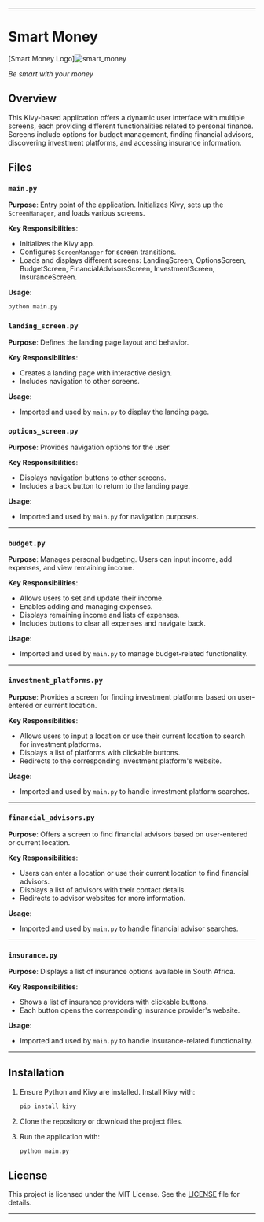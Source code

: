 ----------------------------------------------------------------------------------------------
# Smart Money
[Smart Money Logo]![smart_money](https://github.com/user-attachments/assets/03d1a24b-506c-4f5c-9dcb-f3e7cbbe440b)
  
*Be smart with your money*

## Overview
This Kivy-based application offers a dynamic user interface with multiple screens, each providing different functionalities related to personal finance. Screens include options for budget management, finding financial advisors, discovering investment platforms, and accessing insurance information.

## Files

### `main.py`

**Purpose**: Entry point of the application. Initializes Kivy, sets up the `ScreenManager`, and loads various screens.

**Key Responsibilities**:
- Initializes the Kivy app.
- Configures `ScreenManager` for screen transitions.
- Loads and displays different screens: LandingScreen, OptionsScreen, BudgetScreen, FinancialAdvisorsScreen, InvestmentScreen, InsuranceScreen.

**Usage**:
```bash
python main.py
```

### `landing_screen.py`

**Purpose**: Defines the landing page layout and behavior.

**Key Responsibilities**:
- Creates a landing page with interactive design.
- Includes navigation to other screens.

**Usage**:
- Imported and used by `main.py` to display the landing page.

### `options_screen.py`

**Purpose**: Provides navigation options for the user.

**Key Responsibilities**:
- Displays navigation buttons to other screens.
- Includes a back button to return to the landing page.

**Usage**:
- Imported and used by `main.py` for navigation purposes.

---

### `budget.py`

**Purpose**: Manages personal budgeting. Users can input income, add expenses, and view remaining income.

**Key Responsibilities**:
- Allows users to set and update their income.
- Enables adding and managing expenses.
- Displays remaining income and lists of expenses.
- Includes buttons to clear all expenses and navigate back.

**Usage**:
- Imported and used by `main.py` to manage budget-related functionality.

---

### `investment_platforms.py`

**Purpose**: Provides a screen for finding investment platforms based on user-entered or current location.

**Key Responsibilities**:
- Allows users to input a location or use their current location to search for investment platforms.
- Displays a list of platforms with clickable buttons.
- Redirects to the corresponding investment platform's website.

**Usage**:
- Imported and used by `main.py` to handle investment platform searches.

---

### `financial_advisors.py`

**Purpose**: Offers a screen to find financial advisors based on user-entered or current location.

**Key Responsibilities**:
- Users can enter a location or use their current location to find financial advisors.
- Displays a list of advisors with their contact details.
- Redirects to advisor websites for more information.

**Usage**:
- Imported and used by `main.py` to handle financial advisor searches.

---

### `insurance.py`

**Purpose**: Displays a list of insurance options available in South Africa.

**Key Responsibilities**:
- Shows a list of insurance providers with clickable buttons.
- Each button opens the corresponding insurance provider's website.

**Usage**:
- Imported and used by `main.py` to handle insurance-related functionality.

---

## Installation

1. Ensure Python and Kivy are installed. Install Kivy with:
   ```bash
   pip install kivy
   ```

2. Clone the repository or download the project files.

3. Run the application with:
   ```bash
   python main.py
   ```

## License

This project is licensed under the MIT License. See the [LICENSE](LICENSE) file for details.

---
